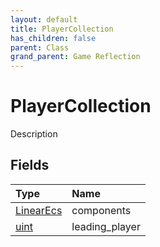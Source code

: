 ```yaml
---
layout: default
title: PlayerCollection
has_children: false
parent: Class
grand_parent: Game Reflection
---
```

# PlayerCollection
Description 

## Fields

| Type | Name |
|:----------|:--------------|
| [LinearEcs](/riftbreaker-wiki/docs/game-reflection/components/linear_ecs/) | components |
| [uint](/riftbreaker-wiki/docs/game-reflection/components/uint/) | leading_player |

